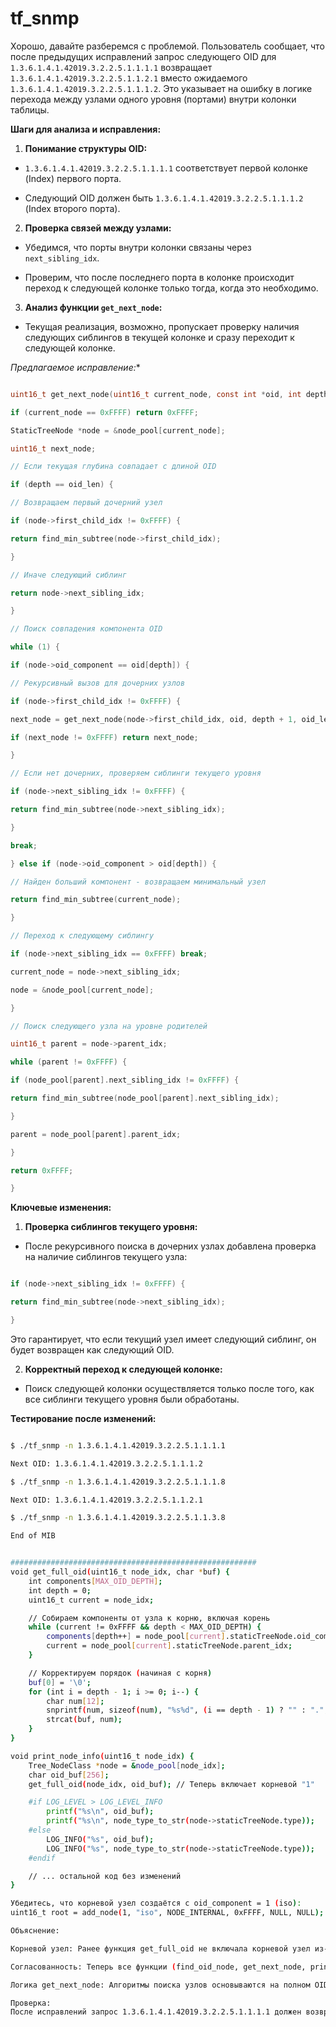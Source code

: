 # tf_snmp

Хорошо, давайте разберемся с проблемой. Пользователь сообщает, что после предыдущих исправлений запрос следующего OID для `1.3.6.1.4.1.42019.3.2.2.5.1.1.1.1` возвращает `1.3.6.1.4.1.42019.3.2.2.5.1.1.2.1` вместо ожидаемого `1.3.6.1.4.1.42019.3.2.2.5.1.1.1.2`. Это указывает на ошибку в логике перехода между узлами одного уровня (портами) внутри колонки таблицы.

**Шаги для анализа и исправления:**

1. **Понимание структуры OID:**

- `1.3.6.1.4.1.42019.3.2.2.5.1.1.1.1` соответствует первой колонке (Index) первого порта.

- Следующий OID должен быть `1.3.6.1.4.1.42019.3.2.2.5.1.1.1.2` (Index второго порта).

2. **Проверка связей между узлами:**

- Убедимся, что порты внутри колонки связаны через `next_sibling_idx`.

- Проверим, что после последнего порта в колонке происходит переход к следующей колонке только тогда, когда это необходимо.

3. **Анализ функции `get_next_node`:**

- Текущая реализация, возможно, пропускает проверку наличия следующих сиблингов в текущей колонке и сразу переходит к следующей колонке.

*Предлагаемое исправление:**

```c

uint16_t get_next_node(uint16_t current_node, const int *oid, int depth, int oid_len) {

if (current_node == 0xFFFF) return 0xFFFF;

StaticTreeNode *node = &node_pool[current_node];

uint16_t next_node;

// Если текущая глубина совпадает с длиной OID

if (depth == oid_len) {

// Возвращаем первый дочерний узел

if (node->first_child_idx != 0xFFFF) {

return find_min_subtree(node->first_child_idx);

}

// Иначе следующий сиблинг

return node->next_sibling_idx;

}

// Поиск совпадения компонента OID

while (1) {

if (node->oid_component == oid[depth]) {

// Рекурсивный вызов для дочерних узлов

if (node->first_child_idx != 0xFFFF) {

next_node = get_next_node(node->first_child_idx, oid, depth + 1, oid_len);

if (next_node != 0xFFFF) return next_node;

}

// Если нет дочерних, проверяем сиблинги текущего уровня

if (node->next_sibling_idx != 0xFFFF) {

return find_min_subtree(node->next_sibling_idx);

}

break;

} else if (node->oid_component > oid[depth]) {

// Найден больший компонент - возвращаем минимальный узел

return find_min_subtree(current_node);

}

// Переход к следующему сиблингу

if (node->next_sibling_idx == 0xFFFF) break;

current_node = node->next_sibling_idx;

node = &node_pool[current_node];

}

// Поиск следующего узла на уровне родителей

uint16_t parent = node->parent_idx;

while (parent != 0xFFFF) {

if (node_pool[parent].next_sibling_idx != 0xFFFF) {

return find_min_subtree(node_pool[parent].next_sibling_idx);

}

parent = node_pool[parent].parent_idx;

}

return 0xFFFF;

}

```

**Ключевые изменения:**

1. **Проверка сиблингов текущего уровня:**

- После рекурсивного поиска в дочерних узлах добавлена проверка на наличие сиблингов текущего узла:

```c

if (node->next_sibling_idx != 0xFFFF) {

return find_min_subtree(node->next_sibling_idx);

}

```

Это гарантирует, что если текущий узел имеет следующий сиблинг, он будет возвращен как следующий OID.

2. **Корректный переход к следующей колонке:**

- Поиск следующей колонки осуществляется только после того, как все сиблинги текущего уровня были обработаны.

**Тестирование после изменений:**

```bash

$ ./tf_snmp -n 1.3.6.1.4.1.42019.3.2.2.5.1.1.1.1

Next OID: 1.3.6.1.4.1.42019.3.2.2.5.1.1.1.2

$ ./tf_snmp -n 1.3.6.1.4.1.42019.3.2.2.5.1.1.1.8

Next OID: 1.3.6.1.4.1.42019.3.2.2.5.1.1.2.1

$ ./tf_snmp -n 1.3.6.1.4.1.42019.3.2.2.5.1.1.3.8

End of MIB


#######################################################
void get_full_oid(uint16_t node_idx, char *buf) {
    int components[MAX_OID_DEPTH];
    int depth = 0;
    uint16_t current = node_idx;

    // Собираем компоненты от узла к корню, включая корень
    while (current != 0xFFFF && depth < MAX_OID_DEPTH) {
        components[depth++] = node_pool[current].staticTreeNode.oid_component;
        current = node_pool[current].staticTreeNode.parent_idx;
    }

    // Корректируем порядок (начиная с корня)
    buf[0] = '\0';
    for (int i = depth - 1; i >= 0; i--) {
        char num[12];
        snprintf(num, sizeof(num), "%s%d", (i == depth - 1) ? "" : ".", components[i]);
        strcat(buf, num);
    }
}

void print_node_info(uint16_t node_idx) {
    Tree_NodeClass *node = &node_pool[node_idx];
    char oid_buf[256];
    get_full_oid(node_idx, oid_buf); // Теперь включает корневой "1"

    #if LOG_LEVEL > LOG_LEVEL_INFO
        printf("%s\n", oid_buf);
        printf("%s\n", node_type_to_str(node->staticTreeNode.type));
    #else
        LOG_INFO("%s", oid_buf);
        LOG_INFO("%s", node_type_to_str(node->staticTreeNode.type));
    #endif

    // ... остальной код без изменений
}

Убедитесь, что корневой узел создаётся с oid_component = 1 (iso):
uint16_t root = add_node(1, "iso", NODE_INTERNAL, 0xFFFF, NULL, NULL); // OID компонент = 1

Объяснение:

Корневой узел: Ранее функция get_full_oid не включала корневой узел из-за условия current != 0xFFFF, что приводило к OID вида 3.6.1.4.1.42019.... Исправление гарантирует, что корневой компонент "1" (iso) добавляется в OID.

Согласованность: Теперь все функции (find_oid_node, get_next_node, print_node_info) работают с полным OID, включая корень. Это устраняет необходимость ручного добавления "1." и решает проблему getnext.

Логика get_next_node: Алгоритмы поиска узлов основываются на полном OID, что делает их корректными.

Проверка:
После исправлений запрос 1.3.6.1.4.1.42019.3.2.2.5.1.1.1.1 должен возвращать корректные данные, а getnext — переходить к следующему OID в дереве (например, 1.3.6.1.4.1.42019.3.2.2.5.1.1.1.2).